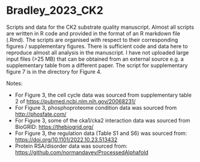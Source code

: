 # Bradley_2023_CK2
Scripts and data for the CK2 substrate quality manuscript. Almost all scripts are written in R code and provided in the format of an R markdown file (.Rmd).
The scripts are organised with respect to their corresponding figures / supplementary figures. There is sufficient code and data here to reproduce almost all
analysis in the manuscript. I have not uploaded large input files (>25 MB) that can be obtained from an external source e.g. a supplementary table from a different paper.
The script for supplementary figure 7 is in the directory for Figure 4.

Notes: 

- For Figure 3, the cell cycle data was sourced from supplementary table 2 of https://pubmed.ncbi.nlm.nih.gov/20068231/
- For Figure 3, phosphoproteome condition data was sourced from http://phosfate.com/ 
- For Figure 3, some of the cka1/cka2 interaction data was sourced from BioGRID: https://thebiogrid.org/
- For Figure 3, the regulation data (Table S1 and S6) was sourced from: https://doi.org/10.1101/2022.10.23.513432
- Protein RSA/disorder data was sourced from: https://github.com/normandavey/ProcessedAlphafold

